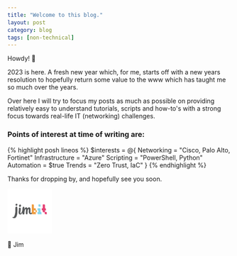 ```yaml
---
title: "Welcome to this blog."
layout: post
category: blog
tags: [non-technical]
---
```


Howdy! 🤠

2023 is here. A fresh new year which, for me, starts off with a new years resolution to hopefully return some value to the www which has taught me so much over the years.

Over here I will try to focus my posts as much as possible on providing relatively easy to understand tutorials, scripts and how-to's with a strong focus towards real-life IT (networking) challenges.

### Points of interest at time of writing are:
{% highlight posh lineos %}
$interests = @{
    Networking     = "Cisco, Palo Alto, Fortinet"
    Infrastructure = "Azure"
    Scripting      = "PowerShell, Python"
    Automation     = $true
    Trends         = "Zero Trust, IaC"
}
{% endhighlight %}

Thanks for dropping by, and hopefully see you soon.

![JimbitLogo](/assets/images/Jimbit-Logo-Transparant-Square-100x100.png)

👋 Jim
